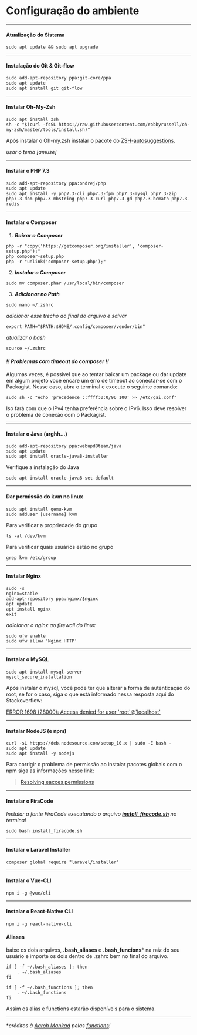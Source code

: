 # Configuração do ambiente
______
#### Atualização do Sistema

```
sudo apt update && sudo apt upgrade
```
______
#### Instalação do Git & Git-flow

```
sudo add-apt-repository ppa:git-core/ppa
sudo apt update
sudo apt install git git-flow
```
______
#### Instalar Oh-My-Zsh

```
sudo apt install zsh
sh -c "$(curl -fsSL https://raw.githubusercontent.com/robbyrussell/oh-my-zsh/master/tools/install.sh)"
```

Após instalar o Oh-my.zsh instalar o pacote do [ZSH-autosuggestions](https://github.com/zsh-users/zsh-autosuggestions).

*usar o tema [amuse]*

______
#### Instalar o PHP 7.3

```
sudo add-apt-repository ppa:ondrej/php
sudo apt update
sudo apt install -y php7.3-cli php7.3-fpm php7.3-mysql php7.3-zip php7.3-dom php7.3-mbstring php7.3-curl php7.3-gd php7.3-bcmath php7.3-redis

```
______
#### Instalar o Composer

1. ***Baixar o Composer***
```
php -r "copy('https://getcomposer.org/installer', 'composer-setup.php');"
php composer-setup.php
php -r "unlink('composer-setup.php');"
```

2. ***Instalar o Composer***
```
sudo mv composer.phar /usr/local/bin/composer
```

3. ***Adicionar no Path***
```
sudo nano ~/.zshrc
```
*adicionar esse trecho ao final do arquivo e salvar*
```
export PATH="$PATH:$HOME/.config/composer/vendor/bin"
```
*atualizar o bash*
```
source ~/.zshrc
```

#### *!! Problemas com timeout do composer !!*
Algumas vezes, é possível que ao tentar baixar um package ou dar update em algum projeto você encare um erro de timeout ao conectar-se com o Packagist. Nesse caso, abra o terminal e execute o seguinte comando:

```
sudo sh -c "echo 'precedence ::ffff:0:0/96 100' >> /etc/gai.conf"
```

Iso fará com que o IPv4 tenha preferência sobre o IPv6. Isso deve resolver o problema de conexão com o Packagist.


------

#### Instalar o Java (arghh...)
```
sudo add-apt-repository ppa:webupd8team/java
sudo apt update
sudo apt install oracle-java8-installer
```

Verifique a instalação do Java

```
sudo apt install oracle-java8-set-default
```

____
#### Dar permissão do kvm no linux

```
sudo apt install qemu-kvm
sudo adduser [username] kvm
```

Para verificar a propriedade do grupo
```
ls -al /dev/kvm
```

Para verificar quais usuários estão no grupo
```
grep kvm /etc/group
```

______
#### Instalar Nginx

```
sudo -s
nginx=stable
add-apt-repository ppa:nginx/$nginx
apt update
apt install nginx
exit
```
*adicionar o nginx ao firewall do linux*

```
sudo ufw enable
sudo ufw allow 'Nginx HTTP'
```
______
#### Instalar o MySQL

```
sudo apt install mysql-server
mysql_secure_installation
```

Após instalar o mysql, você pode ter que alterar a forma de autenticação do root, se for o caso, siga o que está informado nessa resposta aqui do Stackoverflow:

[ERROR 1698 (28000): Access denied for user 'root'@'localhost'](https://stackoverflow.com/a/42742610)
______
#### Instalar NodeJS (e npm)

```
curl -sL https://deb.nodesource.com/setup_10.x | sudo -E bash -
sudo apt update
sudo apt install -y nodejs
```

Para corrigir o problema de permissão ao instalar pacotes globais com o npm siga as informações nesse link:
> [Resolving eacces permissions](https://docs.npmjs.com/resolving-eacces-permissions-errors-when-installing-packages-globally)

______
#### Instalar o FiraCode
*Instalar a fonte FiraCode executando o arquivo **[install_firacode.sh](https://1drv.ms/u/s!AtALcZGIACkAoosL9wu5plQhcHw9OQ)** no terminal*

```
sudo bash install_firacode.sh
```
______
#### Instalar o Laravel Installer

```
composer global require "laravel/installer"
```
______

#### Instalar o Vue-CLI
```
npm i -g @vue/cli
```
______

#### Instalar o React-Native CLI

```
npm i -g react-native-cli

```

#### Aliases
baixe os dois arquivos, **.bash_aliases** e **.bash_funcions*** na raiz do seu usuário e importe os dois dentro de .zshrc bem no final do arquivo.
```
if [ -f ~/.bash_aliases ]; then
    . ~/.bash_aliases
fi

if [ -f ~/.bash_functions ]; then
    . ~/.bash_functions
fi
```
Assim os alias e functions estarão disponíveis para o sistema.

___

**créditos à [Aaroh Mankad](https://github.com/aarohmankad) pelas [functions](https://gist.github.com/aarohmankad/f17876d7550ff9dd1891727160b0f248)!*
